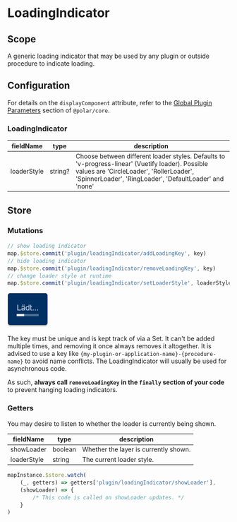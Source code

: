 # LoadingIndicator

## Scope

A generic loading indicator that may be used by any plugin or outside procedure to indicate loading.

## Configuration

For details on the `displayComponent` attribute, refer to the [Global Plugin Parameters](../../core/README.md#global-plugin-parameters) section of `@polar/core`.

### LoadingIndicator

| fieldName  | type | description |
| - | - | - |
| loaderStyle | string? | Choose between different loader styles. Defaults to 'v-progress-linear' (Vuetify loader). Possible values are 'CircleLoader', 'RollerLoader', 'SpinnerLoader', 'RingLoader', 'DefaultLoader' and 'none'  |

## Store

### Mutations

```js
// show loading indicator
map.$store.commit('plugin/loadingIndicator/addLoadingKey', key)
// hide loading indicator
map.$store.commit('plugin/loadingIndicator/removeLoadingKey', key)
// change loader style at runtime
map.$store.commit('plugin/loadingIndicator/setLoaderStyle', loaderStyle)
```

![Loading indicator example](./readme_loadingIndicator_example.png)

The key must be unique and is kept track of via a Set. It can't be added multiple times, and removing it once always removes it altogether. It is advised to use a key like `{my-plugin-or-application-name}-{procedure-name}` to avoid name conflicts. The LoadingIndicator will usually be used for asynchronous code.

As such, **always call `removeLoadingKey` in the `finally` section of your code** to prevent hanging loading indicators.

### Getters

You may desire to listen to whether the loader is currently being shown.

| fieldName | type | description |
| - | - | - |
| showLoader | boolean | Whether the layer is currently shown. |
| loaderStyle | string | The current loader style. |

```js
mapInstance.$store.watch(
    (_, getters) => getters['plugin/loadingIndicator/showLoader'],
    (showLoader) => {
        /* This code is called on showLoader updates. */
    }
)
```
